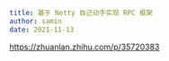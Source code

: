 ```yaml
title: 基于 Netty 自己动手实现 RPC 框架
author: samin
date: 2021-11-13
```

https://zhuanlan.zhihu.com/p/35720383
